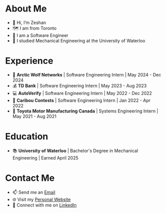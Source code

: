 # About Me
- 👋 Hi, I’m Zeshan
- 🗺️ I am from Toronto
- 👔 I am a Software Engineer
- 🏫 I studied Mechanical Engineering at the University of Waterloo 

# Experience
- 🔐 **Arctic Wolf Networks** | Software Engineering Intern | May 2024 - Dec 2024
- 💰 **TD Bank** | Software Engineering Intern | May 2023 - Aug 2023
- 💻 **AutoVerify** | Software Engineering Intern | May 2022 - Dec 2022
- 📝 **Caribou Contests** | Software Engineering Intern | Jan 2022 - Apr 2022
- 🚙 **Toyota Motor Manufacturing Canada** | Systems Engineering Intern | May 2021 - Aug 2021

# Education
- 📚 **University of Waterloo** | Bachelor's Degree in Mechanical Engineering | Earned April 2025

# Contact Me
- 📫 Send me an [Email](mailto:z22qures@uwaterloo.ca)
- 🌐 Visit my [Personal Website](https://zeshanqureshi.site/)
- 💼 Connect with me on [LinkedIn](https://www.linkedin.com/in/zeshanq/)
